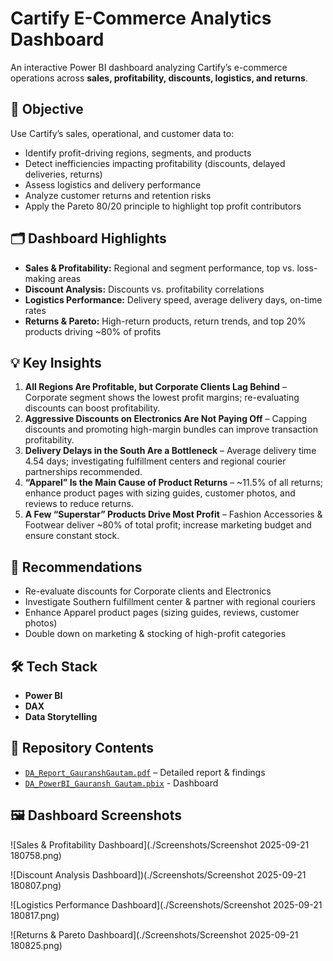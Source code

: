 # Cartify E-Commerce Analytics Dashboard  

An interactive Power BI dashboard analyzing Cartify’s e-commerce operations across **sales, profitability, discounts, logistics, and returns**.

## 📌 Objective  
Use Cartify’s sales, operational, and customer data to:  

- Identify profit-driving regions, segments, and products  
- Detect inefficiencies impacting profitability (discounts, delayed deliveries, returns)  
- Assess logistics and delivery performance  
- Analyze customer returns and retention risks  
- Apply the Pareto 80/20 principle to highlight top profit contributors  

## 🗂 Dashboard Highlights  
- **Sales & Profitability:** Regional and segment performance, top vs. loss-making areas  
- **Discount Analysis:** Discounts vs. profitability correlations  
- **Logistics Performance:** Delivery speed, average delivery days, on-time rates  
- **Returns & Pareto:** High-return products, return trends, and top 20% products driving ~80% of profits  

## 💡 Key Insights  
1. **All Regions Are Profitable, but Corporate Clients Lag Behind** – Corporate segment shows the lowest profit margins; re-evaluating discounts can boost profitability.  
2. **Aggressive Discounts on Electronics Are Not Paying Off** – Capping discounts and promoting high-margin bundles can improve transaction profitability.  
3. **Delivery Delays in the South Are a Bottleneck** – Average delivery time 4.54 days; investigating fulfillment centers and regional courier partnerships recommended.  
4. **“Apparel” Is the Main Cause of Product Returns** – ~11.5% of all returns; enhance product pages with sizing guides, customer photos, and reviews to reduce returns.  
5. **A Few “Superstar” Products Drive Most Profit** – Fashion Accessories & Footwear deliver ~80% of total profit; increase marketing budget and ensure constant stock.  

## 🎯 Recommendations  
- Re-evaluate discounts for Corporate clients and Electronics  
- Investigate Southern fulfillment center & partner with regional couriers  
- Enhance Apparel product pages (sizing guides, reviews, customer photos)  
- Double down on marketing & stocking of high-profit categories  

## 🛠 Tech Stack  
- **Power BI**  
- **DAX**  
- **Data Storytelling**  

## 📂 Repository Contents  
- [`DA_Report_GauranshGautam.pdf`](./DA_Report_GauranshGautam.pdf) – Detailed report & findings  
- [`DA_PowerBI_Gauransh Gautam.pbix`](./DA_PowerBI_GauranshGautam.pbix) - Dashboard

## 🖼️ Dashboard Screenshots  

![Sales & Profitability Dashboard](./Screenshots/Screenshot 2025-09-21 180758.png)
  
![Discount Analysis Dashboard])(./Screenshots/Screenshot 2025-09-21 180807.png)

![Logistics Performance Dashboard](./Screenshots/Screenshot 2025-09-21 180817.png) 

![Returns & Pareto Dashboard](./Screenshots/Screenshot 2025-09-21 180825.png)   
